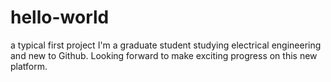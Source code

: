 # hello-world
a typical first project
I'm a graduate student studying electrical engineering and new to Github. Looking forward to make exciting progress on this new platform.
